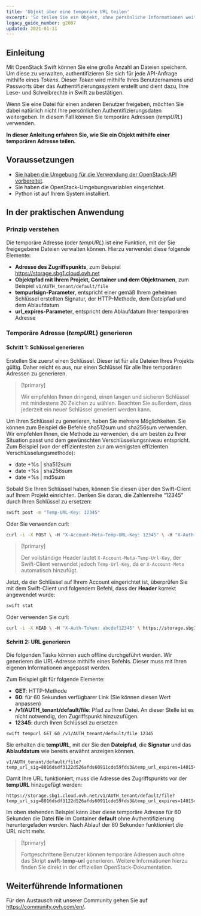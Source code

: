 ```yaml
---
title: 'Objekt über eine temporäre URL teilen'
excerpt: 'So teilen Sie ein Objekt, ohne persönliche Informationen weiterzugeben'
legacy_guide_number: g2007
updated: 2021-01-11
---
```


## Einleitung 

Mit OpenStack Swift können Sie eine große Anzahl an Dateien speichern. Um diese zu verwalten, authentifizieren Sie sich für jede API-Anfrage mithilfe eines *Tokens*. Dieser *Token* wird mithilfe Ihres Benutzernamens und Passworts über das Authentifizierungssystem erstellt und dient dazu, Ihre Lese- und Schreibrechte in Swift zu bestätigen. 

Wenn Sie eine Datei für einen anderen Benutzer freigeben, möchten Sie dabei natürlich nicht Ihre persönlichen Authentifizierungsdaten weitergeben. In diesem Fall können Sie temporäre Adressen (*tempURL*) verwenden.

**In dieser Anleitung erfahren Sie, wie Sie ein Objekt mithilfe einer temporären Adresse teilen.**

## Voraussetzungen

- [Sie haben die Umgebung für die Verwendung der OpenStack-API vorbereitet](/pages/public_cloud/compute/prepare_the_environment_for_using_the_openstack_api).
- Sie haben die OpenStack-Umgebungsvariablen eingerichtet.
- Python ist auf Ihrem System installiert.

## In der praktischen Anwendung

### Prinzip verstehen

Die temporäre Adresse (oder *tempURL*) ist eine Funktion, mit der Sie freigegebene Dateien verwalten können. Hierzu verwendet diese folgende Elemente:

- **Adresse des Zugriffspunkts**, zum Beispiel https://storage.sbg1.cloud.ovh.net
- **Objektpfad mit Ihrem Projekt, Container und dem Objektnamen**, zum Beispiel `v1/AUTH_tenant/default/file`
- **tempurlsign-Parameter**, entspricht einer gemäß Ihrem geheimen Schlüssel erstellten Signatur, der HTTP-Methode, dem Dateipfad und dem Ablaufdatum
- **url_expires-Parameter**, entspricht dem Ablaufdatum Ihrer temporären Adresse

### Temporäre Adresse (*tempURL*) generieren

#### Schritt 1: Schlüssel generieren

Erstellen Sie zuerst einen Schlüssel. Dieser ist für alle Dateien Ihres Projekts gültig. Daher reicht es aus, nur einen Schlüssel für alle Ihre temporären Adressen zu generieren. 

> [!primary]
>
> Wir empfehlen Ihnen dringend, einen langen und sicheren Schlüssel mit mindestens 20 Zeichen zu wählen. Beachten Sie außerdem, dass jederzeit ein neuer Schlüssel generiert werden kann.
> 

Um Ihren Schlüssel zu generieren, haben Sie mehrere Möglichkeiten. Sie können zum Beispiel die Befehle sha512sum und sha256sum verwenden. Wir empfehlen Ihnen, die Methode zu verwenden, die am besten zu Ihrer Situation passt und dem gewünschten Verschlüsselungsniveau entspricht. Zum Beispiel (von der effizientesten zur am wenigsten effizienten Verschlüsselungsmethode):

- date +%s | sha512sum
- date +%s | sha256sum
- date +%s | md5sum 

Sobald Sie Ihren Schlüssel haben, können Sie diesen über den Swift-Client auf Ihrem Projekt einrichten. Denken Sie daran, die Zahlenreihe “12345” durch Ihren Schlüssel zu ersetzen:

```bash
swift post -m "Temp-URL-Key: 12345"
```

Oder Sie verwenden curl:

```bash
curl -i -X POST \ -H "X-Account-Meta-Temp-URL-Key: 12345" \ -H "X-Auth-Token: abcdef12345" \ https://storage.sbg1.cloud.ovh.net/v1/AUTH_ProjectID
```

> [!primary]
>
> Der vollständige Header lautet `X-Account-Meta-Temp-Url-Key`, der Swift-Client verwendet jedoch `Temp-Url-Key`, da er `X-Account-Meta` automatisch hinzufügt.
> 

Jetzt, da der Schlüssel auf Ihrem Account eingerichtet ist, überprüfen Sie mit dem Swift-Client und folgendem Befehl, dass der **Header** korrekt angewendet wurde:

```bash
swift stat
```

Oder verwenden Sie curl:

```bash
curl -i -X HEAD \ -H "X-Auth-Token: abcdef12345" \ https://storage.sbg1.cloud.ovh.net/v1/AUTH_ProjectID
```

#### Schritt 2: URL generieren

Die folgenden Tasks können auch offline durchgeführt werden. Wir generieren die URL-Adresse mithilfe eines Befehls. Dieser muss mit Ihren eigenen Informationen angepasst werden.

Zum Beispiel gilt für folgende Elemente:

- **GET**: HTTP-Methode
- **60**: für 60 Sekunden verfügbarer Link (Sie können diesen Wert anpassen)
- **/v1/AUTH_tenant/default/file**: Pfad zu Ihrer Datei. An dieser Stelle ist es nicht notwendig, den Zugriffspunkt hinzuzufügen.
- **12345**: durch Ihren Schlüssel zu ersetzen

```
swift tempurl GET 60 /v1/AUTH_tenant/default/file 12345
```

Sie erhalten die **tempURL**, mit der Sie den **Dateipfad**, die **Signatur** und das **Ablaufdatum** wie bereits erwähnt anzeigen können.

```
v1/AUTH_tenant/default/file?temp_url_sig=8016dsdf3122d526afds60911cde59fds3&temp_url_expires=1401548543
```

Damit Ihre URL funktioniert, muss die Adresse des Zugriffspunkts vor der **tempURL** hinzugefügt werden:

```
https://storage.sbg1.cloud.ovh.net/v1/AUTH_tenant/default/file?temp_url_sig=8016dsdf3122d526afds60911cde59fds3&temp_url_expires=1401548543
```

Im oben stehenden Beispiel kann über diese temporäre Adresse für 60 Sekunden die Datei **file** im Container **default** ohne Authentifizierung heruntergeladen werden. Nach Ablauf der 60 Sekunden funktioniert die URL nicht mehr.

> [!primary]
>
> Fortgeschrittene Benutzer können temporäre Adressen auch ohne das Skript **swift-temp-url** generieren. Weitere Informationen hierzu finden Sie direkt in der offiziellen OpenStack-Dokumentation.

## Weiterführende Informationen

Für den Austausch mit unserer Community gehen Sie auf <https://community.ovh.com/en/>.
